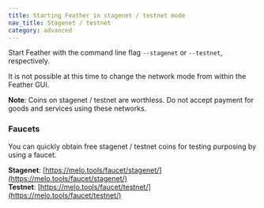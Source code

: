 ```yaml
---
title: Starting Feather in stagenet / testnet mode
nav_title: Stagenet / testnet
category: advanced
---
```


Start Feather with the command line flag `--stagenet` or `--testnet`, respectively.

It is not possible at this time to change the network mode from within the Feather GUI.

**Note**: Coins on stagenet / testnet are worthless. Do not accept payment for goods and services using these networks.

### Faucets

You can quickly obtain free stagenet / testnet coins for testing purposing by using a faucet.

**Stagenet**: [https://melo.tools/faucet/stagenet/](https://melo.tools/faucet/stagenet/)  
**Testnet**: [https://melo.tools/faucet/testnet/](https://melo.tools/faucet/testnet/)
